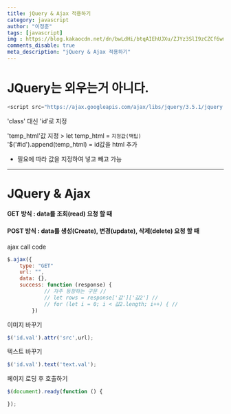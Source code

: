 ```yaml
---
title: jQuery & Ajax 적용하기
category: javascript
author: "이정훈"
tags: [javascript]
img : https://blog.kakaocdn.net/dn/bwLdHi/btqAIEhUJXu/ZJYz3SlI9zCZCf6wmKYlBK/img.png
comments_disable: true
meta_description: "jQuery & Ajax 적용하기"
---
```


# JQuery는 외우는거 아니다.

```javascript
<script src="https://ajax.googleapis.com/ajax/libs/jquery/3.5.1/jquery.min.js"></script>
```

'class' 대신 'id'로 지정

'temp_html'값 지정 > let temp_html = `지정값(백팁)`  
'$('#id').append(temp_html) = id값을 html 추가  
* 필요에 따라 값을 지정하여 넣고 빼고 가능

***

# JQuery & Ajax

#### GET 방식 : data를 조회(read) 요청 할 때

#### POST 방식 : data를 생성(Create), 변경(update), 삭제(delete) 요청 할 때

ajax call code

```javascript
$.ajax({
	type: "GET"
    url: "",
    data: {},
    success: function (response) {
            // 자주 등장하는 구문 //
            // let rows = response['값']['값2'] //
            // for (let i = 0; i < 값2.length; i++) { //
        })
```

이미지 바꾸기

```javascript
$('id.val').attr('src',url);
```

텍스트 바꾸기

```javascript
$('id.val').text('text.val');
```

페이지 로딩 후 호출하기

```javascript
$(document).ready(function () { 

});
```
